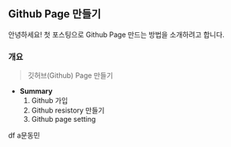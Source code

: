## Github Page 만들기


안녕하세요! 첫 포스팅으로 Github Page 만드는 방법을 소개하려고 합니다.

### 개요
> 깃허브(Github) Page  만들기
* **Summary**
	1. Github 가입
	2. Github resistory 만들기
	3. Github page setting

df
a문동민

<!--stackedit_data:
eyJoaXN0b3J5IjpbMTQ1MDcyNjk3MywyNjMyNDMzMjksMTQ3MD
E4MDc4M119
-->
